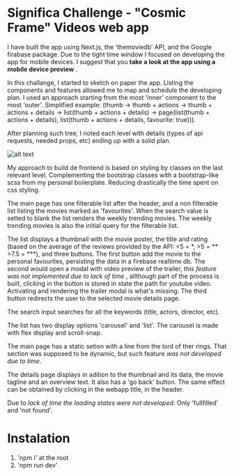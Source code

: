 # Significa Challenge - "Cosmic Frame" Videos web app

I have built the app using Next.js, the 'themoviedb' API, and the Google firabase package.
Due to the tight time window I focused on developing the app for mobile devices. I suggest that you __take a look at the app using a mobile device preview__ .

In this challange, I started to sketch on paper the app. Listing the components and features allowed me to map and schedule the developing plan. I used an approach starting from the most 'inner' component to the most 'outer'. Simplified example: (thumb -> thumb + actions -> thumb + actions + details -> list(thumb + actions + details) -> page(list(thumb + actions + details), list(thumb + actions + details, favourite: true))). 

After planning such tree, I noted each level with details (types of api requests, needed props, etc) ending up with a solid plan.

![alt text](https://lh3.googleusercontent.com/u/0/drive-viewer/AKGpihbDRhRSJA84bk05EEE3sozye6wR8nSqpBGZqN4xHb65Hv53f9KPK5VywMced-lewhLj-giKwRbk-90__8Y0ib4zeg6x4lsdHg=w1920-h947-rw-v1)

My approach to build de frontend is based on styling by classes on the last relevant level. Complementing the bootstrap classes with a bootstrap-like scss from my personal boilerplate. Reducing drastically the time spent on css styling.

The main page has one filterable list after the header, and a non filterable list listing the movies marked as 'favourites'. When the search value is setted to blank the list renders the weekly trending movies. The weekly trending movies is also the initial query for the filterable list.

The list displays a thumbnail with the movie poster, the title and rating (based on the average of the reviews provided by the API: <5 = *, >5 = ** >7.5 = ***), and three buttons. The first button add the movie to the personal favourites, persisting the data in a firebase realtime db. The second would open a modal with video preview of the trailer, _this feature was not implemented due to lack of time_ , allthough part of the process is built, clicking in the button is stored in state the path for youtube video. Activating and rendering the trailer modal is what's missing. The third button redirects the user to the selected movie details page.

The search input searches for all the keywords (title, actors, director, etc).

The list has two display options 'carousel' and 'list'. The carousel is made with flex display and scroll-snap.

The main page has a static setion with a line from the lord of ther rings. That section was supposed to be dynamic, but such feature _was not developed due to time_.

The details page displays in adition to the thumbnail and its data, the movie tagline and an overview text. It also has a 'go back' button. The same effect can be obtained by clicking in the webapp title, in the header.

Due to  _lack of time the loading states were not developed_. Only 'fullfilled' and 'not found'.

# Instalation
 1) 'npm i' at the root
 2) 'npm run dev'
